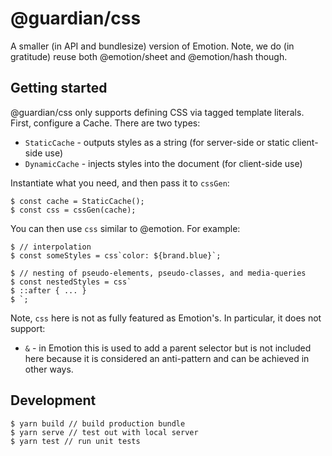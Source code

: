 # @guardian/css

A smaller (in API and bundlesize) version of Emotion. Note, we do (in gratitude)
reuse both @emotion/sheet and @emotion/hash though.

## Getting started

@guardian/css only supports defining CSS via tagged template literals. First,
configure a Cache. There are two types:

-   `StaticCache` - outputs styles as a string (for server-side or static
    client-side use)
-   `DynamicCache` - injects styles into the document (for client-side use)

Instantiate what you need, and then pass it to `cssGen`:

    $ const cache = StaticCache();
    $ const css = cssGen(cache);

You can then use `css` similar to @emotion. For example:

    $ // interpolation
    $ const someStyles = css`color: ${brand.blue}`;

    $ // nesting of pseudo-elements, pseudo-classes, and media-queries
    $ const nestedStyles = css`
    $ ::after { ... }
    $ `;

Note, `css` here is not as fully featured as Emotion's. In particular, it does
not support:

-   `&` - in Emotion this is used to add a parent selector but is not included
    here because it is considered an anti-pattern and can be achieved in other
    ways.

## Development

    $ yarn build // build production bundle
    $ yarn serve // test out with local server
    $ yarn test // run unit tests
